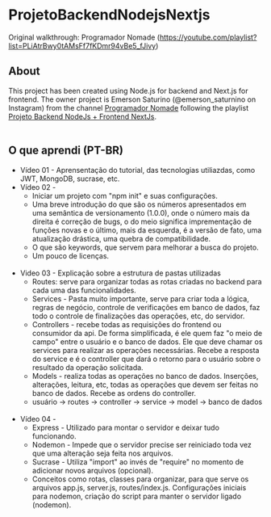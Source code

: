 # ProjetoBackendNodejsNextjs
Original walkthrough: Programador Nomade (https://youtube.com/playlist?list=PLiAtrBwy0tAMsFf7fKDmr94vBe5_fJivy)
<br>

## About
This project has been created using Node.js for backend and Next.js for frontend. The owner project is Emerson Saturino (@emerson_saturnino on Instagram) from the channel <a href="https://www.youtube.com/channel/UCoda2nAStlC-jvgeBgR0J7A">Programador Nomade</a> following the playlist <a href="https://www.youtube.com/playlist?list=PLiAtrBwy0tAMsFf7fKDmr94vBe5_fJivy">Projeto Backend NodeJs + Frontend NextJs</a>.<br><br>

## O que aprendi (PT-BR)
* Vídeo 01 - Aprensentação do tutorial, das tecnologias utiliazdas, como JWT, MongoDB, sucrase, etc.
* Vídeo 02 - 
    * Iniciar um projeto com "npm init" e suas configurações. 
    * Uma breve introdução do que são os números apresentados em uma semântica de versionamento (1.0.0), onde o número mais da direita é correção de bugs, o do meio significa imprementação de funções novas e o último, mais da esquerda, é a versão de fato, uma atualização drástica, uma quebra de compatibilidade.
    * O que são keywords, que servem para melhorar a busca do projeto.
    * Um pouco de licenças.<br><br>
* Video 03 - Explicação sobre a estrutura de pastas utilizadas
    * Routes: serve para organizar todas as rotas criadas no backend para cada uma das funcionalidades.
    * Services - Pasta muito importante, serve para criar toda a lógica, regras de negócio, controle de verificações em banco de dados, faz todo o controle de finalizações das operações, etc, do servidor.
    * Controllers - recebe todas as requisições do frontend ou consumidor da api. De forma simplificada, é ele quem faz "o meio de campo" entre o usuário e o banco de dados. Ele que deve chamar os services para realizar as operações necessárias. Recebe a resposta do service e é o controller que dará o retorno para o usuário sobre o resultado da operação solicitada.
    * Models - realiza todas as operações no banco de dados. Inserções, alterações, leitura, etc, todas as operações que devem ser feitas no banco de dados. Recebe as ordens do controller.
    * usuário -> routes -> controller -> service -> model -> banco de dados<br><br>
* Vídeo 04 - 
    * Express - Utilizado para montar o servidor e deixar tudo funcionando.
    * Nodemon - Impede que o servidor precise ser reiniciado toda vez que uma alteração seja feita nos arquivos.
    * Sucrase - Utiliza "import" ao invés de "require" no momento de adicionar novos arquivos (opcional).
    * Conceitos como rotas, classes para organizar, para que serve os arquivos app.js, server.js, routes/index.js. Configurações iniciais para nodemon, criação do script para manter o servidor ligado (nodemon).